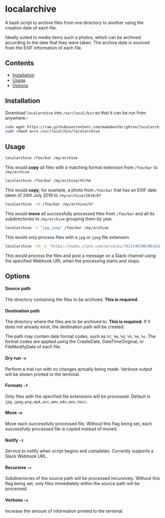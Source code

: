 # localarchive

A bash script to archive files from one directory to another using the creation date of each file.

Ideally suited to media items such a photos, which can be archived according to the date that they were taken. The archive date is sourced from the EXIF information of each file.

## Contents
  - [Installation](#installation)
  - [Usage](#usage)
  - [Options](#options)

## Installation

Download `localarchive` into `/usr/local/bin` so that it can be run from anywhere:-

```bash
sudo wget https://raw.githubusercontent.com/madaboutbrighton/localarchive/master/localarchive -O /usr/local/bin/localarchive
sudo chmod a=rx /usr/local/bin/localarchive
```

## Usage

```bash
localarchive /foo/bar /my/archive
```
This would **copy** all files with a matching format extension from `/foo/bar` to `/my/archive`

```bash
localarchive /foo/bar /my/archive/%Y/%m
```
This would **copy**, for example, a photo from `/foo/bar` that has an EXIF date taken of 24th July 2019 to `/my/archive/2019/07`

```bash
localarchive -rm /foo/bar /my/archive/%Y
```
This would **move** all successfully processed files from `/foo/bar` and all its subdirectories  to `/my/archive` grouping them by year.

```bash
localarchive -f "jpg,jpeg" /foo/bar /my/archive
```
This would only process files with a `jpg` or `jpeg` file extension.

```bash
localarchive -fm -t "https://hooks.slack.com/services/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" /foo/bar /my/archive
```
This would process the files and post a message on a Slack channel using the specified Webhook URL when the processing starts and stops.

## Options

#### Source path

The directory containing the files to be archived. **This is required**.

#### Destination path

The directory where the files are to be archived to. **This is required**. If it does not already exist, the destination path will be created.

The path may contain date format codes, such as `%Y`, `%m`, `%d`, `%h`, `%m`, `%s`. The format codes are applied using the CreateDate, DateTimeOriginal, or FileModifyDate of each file.

#### Dry run `-n `

Perform a trial run with no changes actually being made. Verbose output will be shown printed to the terminal.

#### Formats `-f`

Only files with the specified file extensions will be processed. Default is `jpg,jpeg,png,mp4,avi,wmv,m4v,mov,heic`.

#### Move `-m `

Move each successfully processed file. Without this flag being set, each successfully processed file is copied instead of moved.

#### Notify `-t `

Service to notify when script begins and completes. Currently supports a Slack Webhook URL. 

#### Recursive `-r `

Subdirectories of the source path will be processed recursively. Without this flag being set, only files immediately within the source path will be processed.

#### Verbose `-v `

Increase the amount of information printed to the terminal.